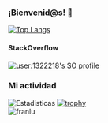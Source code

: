 ### ¡Bienvenid@s! 👋

<!--
**franlu/franlu** is a ✨ _special_ ✨ repository because its `README.md` (this file) appears on your GitHub profile.

Here are some ideas to get you started:

- 🔭 I’m currently working on ...
- 🌱 I’m currently learning ...
- 👯 I’m looking to collaborate on ...
- 🤔 I’m looking for help with ...
- 💬 Ask me about ...
- 📫 How to reach me: ...
- 😄 Pronouns: ...
- ⚡ Fun fact: ...
-->

[![Top Langs](https://github-readme-stats.vercel.app/api/top-langs/?username=franlu&layout=compact)](https://github.com/anuraghazra/github-readme-stats)

#### StackOverflow

[![user:1322218's SO profile](https://stackoverflow-readme-profile.johannchopin.fr/profile-small/1322218?theme=default)](https://github.com/johannchopin/stackoverflow-readme-profile)

### Mi actividad
![Estadisticas](https://github-readme-stats.vercel.app/api?username=franlu&show_icons=true&theme=cobalt2)
[![trophy](https://github-profile-trophy.vercel.app/?username=franlu&theme=onedark&row=1&column=5)](https://github.com/ryo-ma/github-profile-trophy) 
<br>
<img src="https://komarev.com/ghpvc/?username=franlu&label=Profile%20views&color=0e75b6&style=flat" alt="franlu"/>
